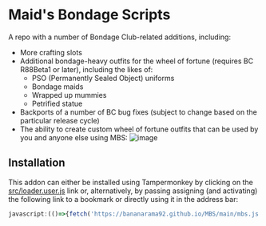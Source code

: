 # Maid's Bondage Scripts
A repo with a number of Bondage Club-related additions, including:
* More crafting slots
* Additional bondage-heavy outfits for the wheel of fortune (requires BC R88Beta1 or later), including the likes of:
  * PSO (Permanently Sealed Object) uniforms
  * Bondage maids
  * Wrapped up mummies
  * Petrified statue
* Backports of a number of BC bug fixes (subject to change based on the particular release cycle)
* The ability to create custom wheel of fortune outfits that can be used by you and anyone else using MBS:
![image](docs/config_button.png)

## Installation
This addon can either be installed using Tampermonkey by clicking on the [src/loader.user.js](https://github.com/bananarama92/MBS/raw/main/src/loader.user.js) link or, alternatively, by passing assigning (and activating) the following link to a bookmark or directly using it in the address bar:

```js
javascript:(()=>{fetch('https://bananarama92.github.io/MBS/main/mbs.js').then(r=>r.text()).then(r=>eval(r));})();
```
